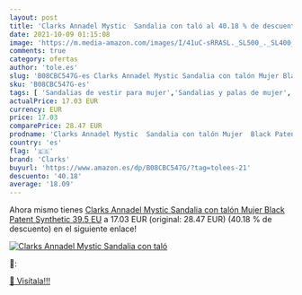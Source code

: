 ```yaml
---
layout: post
title: 'Clarks Annadel Mystic  Sandalia con taló al 40.18 % de descuento'
date: 2021-10-09 01:15:08
image: 'https://m.media-amazon.com/images/I/41uC-sRRASL._SL500_._SL400_.jpg'
comments: true
category: ofertas
author: 'tole.es'
slug: 'B08CBC547G-es Clarks Annadel Mystic Sandalia con talón Mujer Black...'
sku: 'B08CBC547G-es'
tags: [ 'Sandalias de vestir para mujer','Sandalias y palas de mujer','Zapatos','Zapatos para mujer','Zapatos y complementos','clarks','sandalia', ]
actualPrice: 17.03 EUR
currency: EUR
price: 17.03
comparePrice: 28.47 EUR
prodname: 'Clarks Annadel Mystic  Sandalia con talón Mujer  Black Patent Synthetic  39.5 EU'
country: 'es'
flag: '🇪🇸'
brand: 'Clarks'
buyurl: 'https://www.amazon.es/dp/B08CBC547G/?tag=tolees-21'
descuento: '40.18'
average: '18.09'
---
```


Ahora mismo tienes [Clarks Annadel Mystic  Sandalia con talón Mujer  Black Patent Synthetic  39.5 EU](https://www.amazon.es/dp/B08CBC547G/?tag=tolees-21) a 17.03 EUR (original: 28.47 EUR) (40.18 %  de descuento) en el siguiente enlace!

[![Clarks Annadel Mystic  Sandalia con taló](https://m.media-amazon.com/images/I/41uC-sRRASL._SL500_._SL400_.jpg)](https://www.amazon.es/dp/B08CBC547G/?tag=tolees-21)

🔎:


[🛒 Visítala!!!](https://www.amazon.es/dp/B08CBC547G/?tag=tolees-21)
